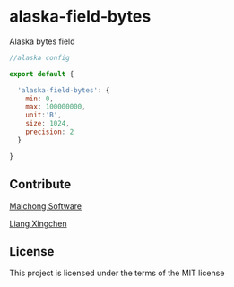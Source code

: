 # alaska-field-bytes
Alaska bytes field

```javascript
//alaska config

export default {

  'alaska-field-bytes': {
    min: 0,
    max: 100000000,
    unit:'B',
    size: 1024,
    precision: 2
  }

}
```

## Contribute
[Maichong Software](http://maichong.it)

[Liang Xingchen](https://github.com/liangxingchen)

## License

This project is licensed under the terms of the MIT license
